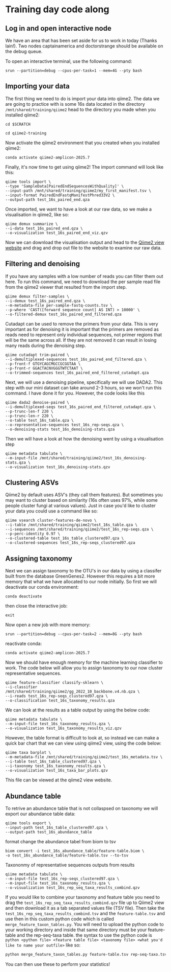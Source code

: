 # Training day code along 

## Log in and open interactive node

We have an area that has been set aside for us to work in today (Thanks Iain!). Two nodes captainamerica and doctorstrange should be available on the debug queue.

To open an interactive terminal, use the following command:

```
srun --partition=debug --cpus-per-task=1 --mem=4G --pty bash 
```

## Importing your data

The first thing we need to do is import your data into qiime2. The data we are going to practice with is some 16s data located in the directory `/mnt/shared/training/qiime2` head to the directory you made when you installed qiime2: 
```
cd $SCRATCH
```
```
cd qiime2-training
```
Now activate the qiime2 environment that you created when you installed qiime2:

```
conda activate qiime2-amplicon-2025.7
```
Finally, it's now time to get using qiime2! The import command will look like this: 

```
qiime tools import \
--type 'SampleData[PairedEndSequencesWithQuality]' \
--input-path /mnt/shared/training/qiime2/my_first_manifest.tsv \
--input-format PairedEndFastqManifestPhred33V2 \
--output-path test_16s_paired_end.qza 
```
Once imported, we want to have a look at our raw data, so we make a visualisation in qiime2, like so:

```
qiime demux summarize \
--i-data test_16s_paired_end.qza \
--o-visualization test_16s_paired_end_viz.qzv
```
Now we can download the visualisation output and head to the [Qiime2 view website](https://view.qiime2.org/) and drag and drop out file to the website to examine our raw data. 


## Filtering and denoising

If you have any samples with a low number of reads you can filter them out here. To run this command, we need to download the per sample read file from the qiime2 viewer that resulted from the import step. 
```
qiime demux filter-samples \
--i-demux test_16s_paired_end.qza \
--m-metadata-file per-sample-fastq-counts.tsv \
--p-where 'CAST([forward sequence count] AS INT) > 10000' \
--o-filtered-demux test_16s_paired_end_filtered.qza
```

Cutadapt can be used to remove the primers from your data. This is very important as for denoising it is important that the primers are removed as reads need to represent only individual sequences, not primer regions that will be the same across all. If they are not removed it can result in losing many reads during the denoising step. 

```
qiime cutadapt trim-paired \
--i-demultiplexed-sequences test_16s_paired_end_filtered.qza \
--p-front-f GTGYCAGCMGCCGCGGTAA \
--p-front-r GGACTACNVGGGTWTCTAAT \
--o-trimmed-sequences test_16s_paired_end_filtered_cutadapt.qza
```

Next, we will use a denoising pipeline, specifically we will use DADA2. This step with our mini dataset can take around 2-3 hours, so we won't run this command. I have done it for you. However, the code looks like this
```
qiime dada2 denoise-paired \
--i-demultiplexed-seqs test_16s_paired_end_filtered_cutadapt.qza \
--p-trunc-len-f 220 \
--p-trunc-len-r 220 \
--o-table test_16s_table.qza \
--o-representative-sequences test_16s_rep-seqs.qza \
--o-denoising-stats test_16s_denoising-stats.qza
```
Then we will have a look at how the denoising went by using a visualisation step
```
qiime metadata tabulate \
--m-input-file /mnt/shared/training/qiime2/test_16s_denoising-stats.qza \
--o-visualization test_16s_denoising-stats.qzv
```
## Clustering ASVs

Qiime2 by default uses ASV's (they call them features). But sometimes you may want to cluster based on similarity (16s often uses 97%, while some people cluster fungi at various values). Just in case you'd like to cluster your data you could use a command like so:
```
qiime vsearch cluster-features-de-novo \
--i-table /mnt/shared/training/qiime2/test_16s_table.qza \
--i-sequences /mnt/shared/training/qiime2/test_16s_rep-seqs.qza \
--p-perc-identity 0.97 \
--o-clustered-table test_16s_table_clustered97.qza \
--o-clustered-sequences test_16s_rep-seqs_clustered97.qza
```
## Assigning taxonomy

Next we can assign taxonomy to the OTU's in our data by using a classifer built from the database GreenGenes2. However this requires a bit more memory that what we have allocated to our node initially. 
So first we will deactivate our conda environment:
```
conda deactivate
```
then close the interactive job:
```
exit
```
Now open a new job with more memory:
```
srun --partition=debug --cpus-per-task=2 --mem=8G --pty bash 
```
reactivate conda:
```
conda activate qiime2-amplicon-2025.7
```
Now we should have enough memory for the machine learning classifier to work. The code below will allow you to assign taxonomy to our now cluster representative sequences.
```
qiime feature-classifier classify-sklearn \
--i-classifier /mnt/shared/training/qiime2/gg_2022_10_backbone.v4.nb.qza \
--i-reads test_16s_rep-seqs_clustered97.qza \
--o-classification test_16s_taxonomy_results.qza 
```
We can look at the results as a table output by using the below code:
```
qiime metadata tabulate \
--m-input-file test_16s_taxonomy_results.qza \
--o-visualization test_16s_taxonomy_results_viz.qzv
```
However, the table format is difficult to look at, so instead we can make a quick bar chart that we can view using qiime2 view, using the code below:
```
qiime taxa barplot \
--m-metadata-file /mnt/shared/training/qiime2/test_16s_metadata.tsv \
--i-table test_16s_table_clustered97.qza \
--i-taxonomy test_16s_taxonomy_results.qza \
--o-visualization test_16s_taxa_bar_plots.qzv
```
This file can be viewed at the qiime2 view website. 

## Abundance table 

To retrive an abundance table that is not collaspsed on taxonomy we will export our abundance table data:
```
qiime tools export \
--input-path test_16s_table_clustered97.qza \
--output-path test_16s_abundance_table
```
 format change the abundance tabel from biom to tsv
```
biom convert -i test_16s_abundance_table/feature-table.biom \
-o test_16s_abundance_table/feature-table.tsv --to-tsv
```
Taxononmy of representative sequences outputs from results
```
qiime metadata tabulate \
--m-input-file test_16s_rep-seqs_clustered97.qza \
--m-input-file test_16s_taxonomy_results.qza \
--o-visualization test_16s_rep_seq_taxa_results_combind.qzv
```
If you would like to combine your taxonomy and feature table you need to drag the `test_16s_rep_seq_taxa_results_combind.qzv` file up to Qiime2 view and then download it as a tab separated values file (TSV file). Then take the `test_16s_rep_seq_taxa_results_combind.tsv` and the `feature-table.tsv` and use then in this custom python code which is called `merge_feature_taxon_tables.py`. You will need to upload the python code to your working directory and inside that same directory must be your feature-table and the rep-seq-taxa table. the syntax to use the python code is `python <python file> <feature table file> <taxonomy file> <what you'd like to name your outfile>` like so:
	
```bash
python merge_feature_taxon_tables.py feature-table.tsv rep-seq-taxo.tsv my_merged_results.tsv
```
You can then use these to perform your statistics! 
